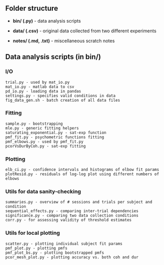 ## Folder structure

* __bin/ (.py)__ - data analysis scripts

* __data/ (.csv)__ - original data collected from two different experiments

* __notes/ (.md, .txt)__ - miscellaneous scratch notes

## Data analysis scripts (in bin/)

### I/O
    trial.py - used by mat_io.py
    mat_io.py - matlab data to csv
    pd_io.py - loading data in pandas
    settings.py - specifies valid conditions in data
    fig_data_gen.sh - batch creation of all data files

### Fitting
    sample.py - bootstrapping
    mle.py - generic fitting helpers
    saturating_exponential.py - sat-exp function
    pmf_fit.py - psychometric functions fitting
    pmf_elbows.py - used by pmf_fit.py
    pcorVsDurByCoh.py - sat-exp fitting

### Plotting
    elb_ci.py - confidence intervals and histograms of elbow fit params
    plotResid.py - residuals of log-log plot using different numbers of elbows    

### Utils for data sanity-checking
    summaries.py - overview of # sessions and trials per subject and condition
    sequential_effects.py - comparing inter-trial dependencies
    significance.py - comparing two data collection conditions
    corr.py - for assessing validity of threshold estimates

### Utils for local plotting
    scatter.py - plotting individual subject fit params
    pmf_plot.py - plotting pmfs
    pmf_plot_bs.py - plotting bootstrapped pmfs
    pcor_mesh_plot.py - plotting accuracy vs. both coh and dur